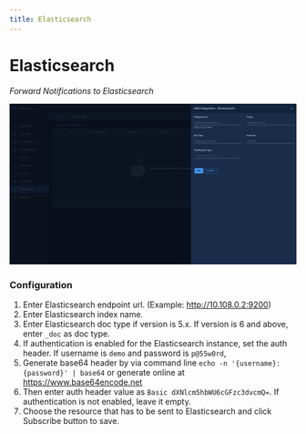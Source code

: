 ```yaml
---
title: Elasticsearch
---
```


# Elasticsearch

*Forward Notifications to Elasticsearch*

![Elasticsearch Integration Page](../img/integrations-elasticsearch.png)

### Configuration
1. Enter Elasticsearch endpoint url. (Example: http://10.108.0.2:9200)
2. Enter Elasticsearch index name.
3. Enter Elasticsearch doc type if version is 5.x. If version is 6 and above, enter `_doc` as doc type.
4. If authentication is enabled for the Elasticsearch instance, set the auth header. If username is `demo` and password is `p@55w0rd`,
5. Generate base64 header by via command line `echo -n '{username}:{password}' | base64` or generate online at https://www.base64encode.net
6. Then enter auth header value as `Basic dXNlcm5hbWU6cGFzc3dvcmQ=`. If authentication is not enabled, leave it empty.
7. Choose the resource that has to be sent to Elasticsearch and click Subscribe button to save.